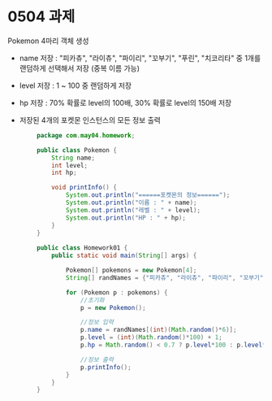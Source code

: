 # 0504 과제

Pokemon 4마리 객체 생성

 - name 저장 : "피카츄", "라이츄", "파이리", "꼬부기", "푸린", "치코리타" 중 1개를 랜덤하게 선택해서 저장 (중복 이름 가능)

 - level 저장 : 1 ~ 100 중 랜덤하게 저장

 - hp 저장 : 70% 확률로 level의 100배, 30% 확률로 level의 150배 저장

 - 저장된 4개의 포켓몬 인스턴스의 모든 정보 출력

```java
     	package com.may04.homework;

		public class Pokemon {
            String name;
            int level;
            int hp;

            void printInfo() {
                System.out.println("======포켓몬의 정보======");
                System.out.println("이름 : " + name);
                System.out.println("레벨 : " + level);
                System.out.println("HP : " + hp);
            }
        }
		
        public class Homework01 {
            public static void main(String[] args) {

                Pokemon[] pokemons = new Pokemon[4];
                String[] randNames = {"피카츄", "라이츄", "파이리", "꼬부기", "푸린", "치코리타"};

                for (Pokemon p : pokemons) {
                    //초기화
                    p = new Pokemon();

                    //정보 입력
                    p.name = randNames[(int)(Math.random()*6)];
                    p.level = (int)(Math.random()*100) + 1;
                    p.hp = Math.random() < 0.7 ? p.level*100 : p.level*150;

                    //정보 출력
                    p.printInfo();
                }
            }
        }
```
